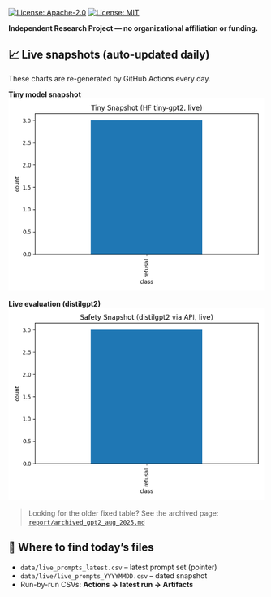 [![License: Apache-2.0](https://img.shields.io/badge/License-Apache_2.0-blue.svg)](./LICENSE)
[![License: MIT](https://img.shields.io/badge/License-MIT-yellow.svg)](./LICENSE-MIT)

**Independent Research Project — no organizational affiliation or funding.**

## 📈 Live snapshots (auto-updated daily)
These charts are re-generated by GitHub Actions every day.

**Tiny model snapshot**
![Tiny model safety snapshot](results/tiny_snapshot_summary.png)

**Live evaluation (distilgpt2)**
![Live evaluation safety snapshot](results/tiny_live_summary.png)

> Looking for the older fixed table? See the archived page:
> [`report/archived_gpt2_aug_2025.md`](report/archived_gpt2_aug_2025.md)

## 📂 Where to find today’s files
- `data/live_prompts_latest.csv` – latest prompt set (pointer)
- `data/live/live_prompts_YYYYMMDD.csv` – dated snapshot
- Run-by-run CSVs: **Actions → latest run → Artifacts**
